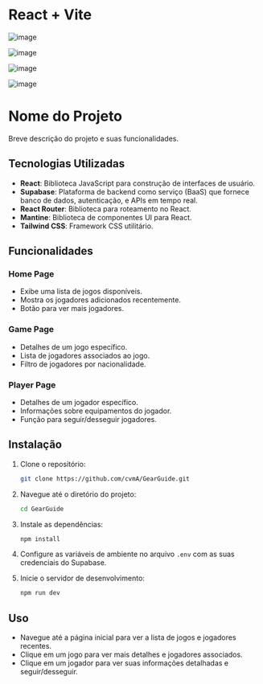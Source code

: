 # React + Vite
![image](https://github.com/cvmA/GearGuide/assets/101464470/7b0bd0f9-e2b9-430c-914b-70b57ff19b85)

![image](https://github.com/cvmA/GearGuide/assets/101464470/e4206c1c-5297-4cda-bd40-e4dc4645ab21)

![image](https://github.com/cvmA/GearGuide/assets/101464470/ca411c1f-e6b8-49b4-bc7f-69c9136b385f)

![image](https://github.com/cvmA/GearGuide/assets/101464470/4022680e-e863-49af-aa42-ca94791794e6)

# Nome do Projeto

Breve descrição do projeto e suas funcionalidades.

## Tecnologias Utilizadas

- **React**: Biblioteca JavaScript para construção de interfaces de usuário.
- **Supabase**: Plataforma de backend como serviço (BaaS) que fornece banco de dados, autenticação, e APIs em tempo real.
- **React Router**: Biblioteca para roteamento no React.
- **Mantine**: Biblioteca de componentes UI para React.
- **Tailwind CSS**: Framework CSS utilitário.

## Funcionalidades

### Home Page
- Exibe uma lista de jogos disponíveis.
- Mostra os jogadores adicionados recentemente.
- Botão para ver mais jogadores.

### Game Page
- Detalhes de um jogo específico.
- Lista de jogadores associados ao jogo.
- Filtro de jogadores por nacionalidade.

### Player Page
- Detalhes de um jogador específico.
- Informações sobre equipamentos do jogador.
- Função para seguir/desseguir jogadores.


## Instalação

1. Clone o repositório:

   ```sh
   git clone https://github.com/cvmA/GearGuide.git
   ```

2. Navegue até o diretório do projeto:

   ```sh
   cd GearGuide
   ```

3. Instale as dependências:

   ```sh
   npm install
   ```

4. Configure as variáveis de ambiente no arquivo `.env` com as suas credenciais do Supabase.

5. Inicie o servidor de desenvolvimento:

   ```sh
   npm run dev
   ```

## Uso

- Navegue até a página inicial para ver a lista de jogos e jogadores recentes.
- Clique em um jogo para ver mais detalhes e jogadores associados.
- Clique em um jogador para ver suas informações detalhadas e seguir/desseguir.
